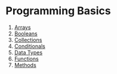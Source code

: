 # Programming Basics

1. <a href="https://www.dunieskiotano.com" target="_top">Arrays</a>
2. <a href="https://www.dunieskiotano.com" target="_blank">Booleans</a>
3. <a href="https://www.dunieskiotano.com" target="_blank">Collections</a>
4. <a href="https://www.dunieskiotano.com" target="_blank">Conditionals</a>
5. <a href="https://www.dunieskiotano.com" target="_blank">Data Types</a>
6. <a href="https://www.dunieskiotano.com" target="_blank">Functions</a>
7. <a href="https://www.dunieskiotano.com" target="_blank">Methods</a>

